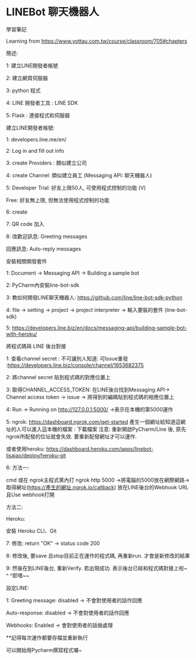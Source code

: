 # LINEBot 聊天機器人

學習筆記

Learning from  https://www.yottau.com.tw/course/classroom/705#chapters

簡述:

1: 建立LINE開發者帳號

2: 建立網頁伺服器

3: python 程式

4: LINE 開發者工具 : LINE SDK

5: Flask : 連接程式和伺服器

建立LINE開發者帳號:

1: developers.line.me/en/

2: Log in and fill out info

3: create Providers : 類似建立公司

4: create Channel: 類似建立員工 (Messaging API: 聊天機器人)

5: Developer Trial: 好友上限50人, 可使用程式控制的功能 (V)

   Free: 好友無上限, 但無法使用程式控制的功能

6: create

7: QR code 加入

8: 改歡迎訊息: Greeting messages

   回應訊息: Auto-reply messages

安裝相關開發套件

1: Document -> Messaging API -> Building a sample bot

2: PyCharm內安裝line-bot-sdk

3: 教如何開發LINE聊天機器人: https://github.com/line/line-bot-sdk-python

4: file -> setting -> project -> project interpreter -> 輸入要裝的套件 (line-bot-sdk)

5: https://developers.line.biz/en/docs/messaging-api/building-sample-bot-with-heroku/

將程式碼與 LINE 後台對接

1: 查看channel secret : 不可讓別人知道: 可Issue重發 :https://developers.line.biz/console/channel/1653682375

2: 將channel secret 貼到程式碼的對應位置上

3: 取得CHANNEL_ACCESS_TOKEN: 在LINE後台找到Messaging API-> Channel access token -> issue -> 將得到的編碼貼到程式碼的相應位置上

4: Run -> Running on http://127.0.0.1:5000/ ->表示在本機的第5000運作

5: ngrok: https://dashboard.ngrok.com/get-started  產生一個網址給知道這網址的人可以進入這本機的檔案 : 下載檔案
   注意: 重新開啟PyCharm/Line 後, 原先ngrok所配發的位址就會失效. 要重新配發網址才可以運作.

   或者使用heroku: https://dashboard.heroku.com/apps/linebot-lisajao/deploy/heroku-git

6: 方法一:  

   cmd 或在 ngrok主程式黨內打 ngrok http 5000 ->將電腦的5000放在網際網路->取得網址(https://產生的網址.ngrok.io/callback) 放在LINE後台的Webhook URL 且Use webhook打開
   
   方法二:
   
   Heroku:
   
   安裝 Heroku CLI、Git
   

7: 修改: return "OK" -> status code 200  

8: 修改後, 要save 且stop目前正在運作的程式碼, 再重新run. 才會是新修改的結果

9: 然後在到LINE後台, 重新Verify. 若出現成功. 表示後台已經和程式碼對接上啦~  ^ ^耶嘿~~

設定LINE:

1: Greeting message: disabled -> 不會對使用者的話作回應

   Auto-response: disabled -> 不會對使用者的話作回應
   
   Webhooks: Enabled -> 會對使用者的話做處理
   
   **記得每次運作都要存檔並重新執行


可以開始用Pycharm撰寫程式囉~

